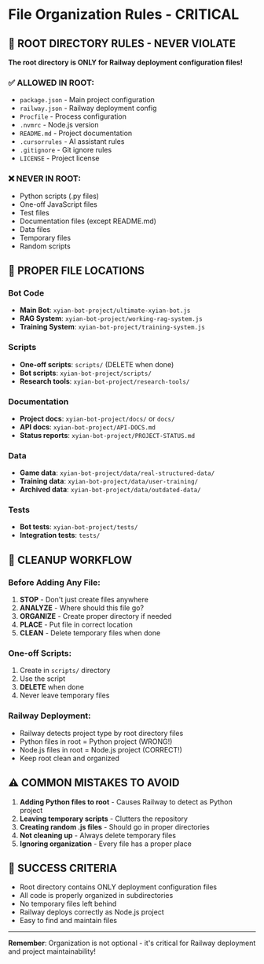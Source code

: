 # File Organization Rules - CRITICAL

## 🚨 ROOT DIRECTORY RULES - NEVER VIOLATE

**The root directory is ONLY for Railway deployment configuration files!**

### ✅ ALLOWED IN ROOT:
- `package.json` - Main project configuration
- `railway.json` - Railway deployment config  
- `Procfile` - Process configuration
- `.nvmrc` - Node.js version
- `README.md` - Project documentation
- `.cursorrules` - AI assistant rules
- `.gitignore` - Git ignore rules
- `LICENSE` - Project license

### ❌ NEVER IN ROOT:
- Python scripts (.py files)
- One-off JavaScript files
- Test files
- Documentation files (except README.md)
- Data files
- Temporary files
- Random scripts

## 📁 PROPER FILE LOCATIONS

### Bot Code
- **Main Bot**: `xyian-bot-project/ultimate-xyian-bot.js`
- **RAG System**: `xyian-bot-project/working-rag-system.js`
- **Training System**: `xyian-bot-project/training-system.js`

### Scripts
- **One-off scripts**: `scripts/` (DELETE when done)
- **Bot scripts**: `xyian-bot-project/scripts/`
- **Research tools**: `xyian-bot-project/research-tools/`

### Documentation
- **Project docs**: `xyian-bot-project/docs/` or `docs/`
- **API docs**: `xyian-bot-project/API-DOCS.md`
- **Status reports**: `xyian-bot-project/PROJECT-STATUS.md`

### Data
- **Game data**: `xyian-bot-project/data/real-structured-data/`
- **Training data**: `xyian-bot-project/data/user-training/`
- **Archived data**: `xyian-bot-project/data/outdated-data/`

### Tests
- **Bot tests**: `xyian-bot-project/tests/`
- **Integration tests**: `tests/`

## 🔄 CLEANUP WORKFLOW

### Before Adding Any File:
1. **STOP** - Don't just create files anywhere
2. **ANALYZE** - Where should this file go?
3. **ORGANIZE** - Create proper directory if needed
4. **PLACE** - Put file in correct location
5. **CLEAN** - Delete temporary files when done

### One-off Scripts:
1. Create in `scripts/` directory
2. Use the script
3. **DELETE** when done
4. Never leave temporary files

### Railway Deployment:
- Railway detects project type by root directory files
- Python files in root = Python project (WRONG!)
- Node.js files in root = Node.js project (CORRECT!)
- Keep root clean and organized

## ⚠️ COMMON MISTAKES TO AVOID

1. **Adding Python files to root** - Causes Railway to detect as Python project
2. **Leaving temporary scripts** - Clutters the repository
3. **Creating random .js files** - Should go in proper directories
4. **Not cleaning up** - Always delete temporary files
5. **Ignoring organization** - Every file has a proper place

## 🎯 SUCCESS CRITERIA

- Root directory contains ONLY deployment configuration files
- All code is properly organized in subdirectories
- No temporary files left behind
- Railway deploys correctly as Node.js project
- Easy to find and maintain files

---

**Remember**: Organization is not optional - it's critical for Railway deployment and project maintainability!
